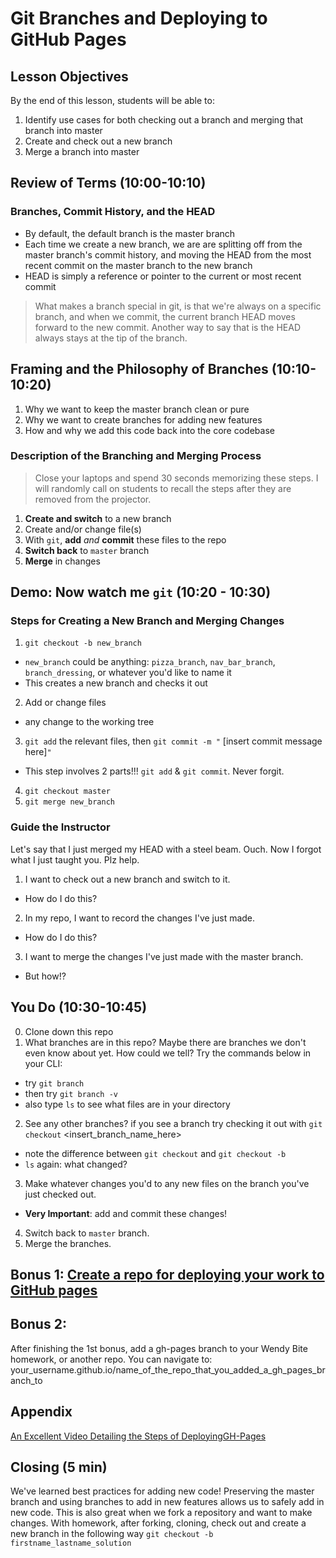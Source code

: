 # Git Branches and Deploying to GitHub Pages

## Lesson Objectives
By the end of this lesson, students will be able to:

1. Identify use cases for both checking out a branch and merging that branch into master
2. Create and check out a new branch
3. Merge a branch into master

## Review of Terms (10:00-10:10)

### Branches, Commit History, and the HEAD

* By default, the default branch is the master branch
* Each time we create a new branch, we are are splitting off from the master branch's commit history, and moving the HEAD from the most recent commit on the master branch to the new branch
* HEAD is simply a reference or pointer to the current or most recent commit

> What makes a branch special in git, is that we're always on a specific branch, and when we commit, the current branch HEAD moves forward to the new commit. Another way to say that is the HEAD always stays at the tip of the branch.

## Framing and the Philosophy of Branches (10:10-10:20)

1. Why we want to keep the master branch clean or pure
2. Why we want to create branches for adding new features
3. How and why we add this code back into the core codebase

### Description of the Branching and Merging Process

> Close your laptops and spend 30 seconds memorizing these steps. I will randomly call on students to recall the steps after they are removed from the projector.

1. **Create and switch** to a new branch
2. Create and/or change file(s)
3. With `git`, **add** *and* **commit** these files to the repo
4. **Switch back** to `master` branch
5. **Merge** in changes

## Demo: Now watch me `git` (10:20 - 10:30)

### Steps for Creating a New Branch and Merging Changes

1. `git checkout -b new_branch`
 * `new_branch` could be anything: `pizza_branch`, `nav_bar_branch`, `branch_dressing`, or whatever you'd like to name it
 * This creates a new branch and checks it out
2. Add or change files
 * any change to the working tree
3. `git add` the relevant files, then `git commit -m "` [insert commit message here]`"`  
  * This step involves 2 parts!!! `git add` & `git commit`. Never forgit.
4. `git checkout master`
5. `git merge new_branch`

### Guide the Instructor

Let's say that I just merged my HEAD with a steel beam. Ouch. Now I forgot what I just taught you. Plz help.

1. I want to check out a new branch and switch to it.
  * How do I do this?
2. In my repo, I want to record the changes I've just made.
  * How do I do this?
3. I want to merge the changes I've just made with the master branch.
  * But how!?

## You Do (10:30-10:45)

0. Clone down this repo
1. What branches are in this repo? Maybe there are branches we don't even know about yet. How could we tell? Try the commands below in your CLI:
 - try `git branch`
 - then try `git branch -v`
 - also type `ls` to see what files are in your directory
2. See any other branches? if you see a branch try checking it out with `git checkout` <insert_branch_name_here>
 - note the difference between `git checkout` and `git checkout -b`
 -  `ls` again: what changed?
3. Make whatever changes you'd to any new files on the branch you've just checked out.
 - **Very Important**: add and commit these changes!
4. Switch back to `master` branch.
5. Merge the branches.

## Bonus 1: [Create a repo for deploying your work to GitHub pages](https://pages.github.com/)

## Bonus 2:
After finishing the 1st bonus, add a gh-pages branch to your Wendy Bite homework, or another repo. You can navigate to:
 your_username.github.io/name_of_the_repo_that_you_added_a_gh_pages_branch_to

## Appendix
 [An Excellent Video Detailing the Steps of DeployingGH-Pages](https://www.youtube.com/watch?v=6Dp5vos4zGI&index=2&list=PLae1he6d1WIlAWnbAMIWFzL0ibaKr4q-P)

## Closing (5 min)
 We've learned best practices for adding new code! Preserving the master branch and using branches to add in new features allows us to safely add in new code. This is also great when we fork a repository and want to make changes. With homework, after forking, cloning, check out and create a new branch in the following way `git checkout -b firstname_lastname_solution`

